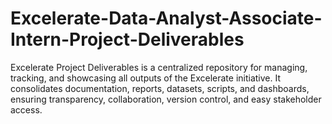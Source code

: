 # Excelerate-Data-Analyst-Associate-Intern-Project-Deliverables
Excelerate Project Deliverables is a centralized repository for managing, tracking, and showcasing all outputs of the Excelerate initiative. It consolidates documentation, reports, datasets, scripts, and dashboards, ensuring transparency, collaboration, version control, and easy stakeholder access.
